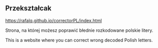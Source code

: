 ## Przekształcak

https://rafalq.github.io/correctorPL/index.html

Strona, na której możesz poprawić błednie rozkodowane polskie litery.

This is a website where you can correct wrong decoded Polish letters.
